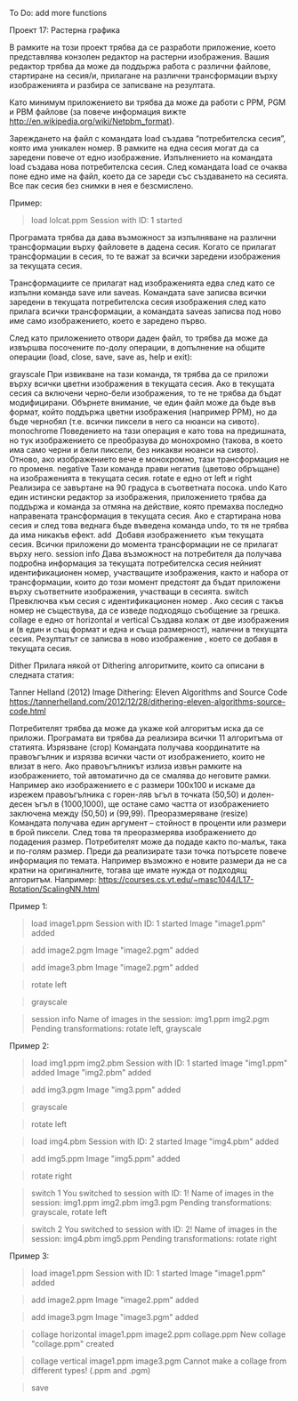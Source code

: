 To Do:
add more functions

Проект 17: Растерна графика

В рамките на този проект трябва да се разработи приложение, което представлява конзолен редактор на растерни изображения. Вашия редактор трябва да може да поддържа работа с различни файлове, стартиране на сесия/и, прилагане на различни трансформации върху изображенията и разбира се записване на резултата.

Като минимум приложението ви трябва да може да работи с PPM, PGM и PBM файлове (за повече информация вижте http://en.wikipedia.org/wiki/Netpbm_format).

Зареждането на файл с командата load създава “потребителска сесия”, която има уникален номер. В рамките на една сесия могат да са заредени повече от едно изображение. Изпълнението на командата load създава нова потребителска сесия. След командата load се очаква поне едно име на файл, което да се зареди със създаването на сесията. Все пак сесия без снимки в нея е безсмислено.

Пример:
> load lolcat.ppm
Session with ID: 1 started

Програмата трябва да дава възможност за изпълняване на различни трансформации върху файловете в дадена сесия. Когато се прилагат трансформации в сесия, то те важат за всички заредени изображения за текущата сесия. 

Трансформациите се прилагат над изображенията едва след като се изпълни команда save или saveas. Командата save записва всички заредени в текущата потребителска сесия изображения след като прилага всички трансформации, а командата saveas записва под ново име само изображението, което е заредено първо.

След като приложението отвори даден файл, то трябва да може да извършва посочените по-долу операции, в допълнение на общите операции (load, close, save, save as, help и exit):

grayscale	При извикване на тази команда, тя трябва да се приложи върху всички цветни изображения в текущата сесия. Ако в текущата сесия са включени черно-бели изображения, то те не трябва да бъдат модифицирани. Обърнете внимание, че един файл може да бъде във формат, който поддържа цветни изображения  (например PPM), но да бъде чернобял (т.е. всички пиксели в него са нюанси на сивото).
monochrome	Поведението на тази операция е като това на предишната, но тук изображението се преобразува до монохромно (такова, в което има само черни и бели пиксели, без никакви нюанси на сивото). Отново, ако изображението вече е монохромно, тази трансформация не го променя.
negative	Тази команда прави негатив (цветово обръщане) на изображенията в текущата сесия.
rotate <direction>	<direction> е едно от left и right
Реализира се завъртане на 90 градуса в съответната посока.
undo	Като един истински редактор за изображения, приложението трябва да поддържа и команда за отмяна на действие, която премахва последно направената трансформация в текущата сесия. Ако е стартирана нова сесия и след това веднага бъде въведена команда undo, то тя не трябва да има никакъв ефект.
add <image>	Добавя изображението <image> към текущата сесия. Всички приложени до момента трансформации не се прилагат върху него.
session info	Дава възможност на потребителя да получава подробна информация за текущата потребителска сесия  нейният идентификационен номер, участващите изображения, както и набора от трансформации, които до този момент предстоят да бъдат приложени върху съответните изображения, участващи в сесията.
switch <session>	Превключва към сесия с идентификационен номер <session>. Ако сесия с такъв номер не съществува, да се изведе подходящо съобщение за грешка.
collage <direction> <image1> <image2> <outimage>	<direction> е едно от horizontal и vertical
Създава колаж от две изображения <image1> и <image2> (в един и същ формат и една и съща размерност), налични в текущата сесия. Резултатът се записва в ново изображение <outimage>, което се добавя в текущата сесия.

  Dither
Прилага някой от Dithering алгоритмите, които са описани в следната статия:

Tanner Helland (2012) Image Dithering: Eleven Algorithms and Source Code
https://tannerhelland.com/2012/12/28/dithering-eleven-algorithms-source-code.html

Потребителят трябва да може да укаже кой алгоритъм иска да се приложи. Програмата ви трябва да реализира всички 11 алгоритъма от статията.
Изрязване (crop)
Командата получава координатите на правоъгълник и изрязва всички части от изображението, които не влизат в него. Ако правоъгълникът излиза извън рамките на изображението, той автоматично да се смалява до неговите рамки. Например ако изображението е с размери 100x100 и искаме да изрежем правоъгълника с горен-ляв ъгъл в точката (50,50) и долен-десен ъгъл в (1000,1000), ще остане само частта от изображението заключена между (50,50) и (99,99).
Преоразмеряване (resize)
Командата получава един аргумент – стойност в проценти или размери в брой пиксели. След това тя преоразмерява изображението до подадения размер. Потребителят може да подаде както по-малък, така и по-голям размер. Преди да реализирате тази точка потърсете повече информация по темата. Например възможно е новите размери да не са кратни на оригиналните, тогава ще имате нужда от подходящ алгоритъм. Например:  https://courses.cs.vt.edu/~masc1044/L17-Rotation/ScalingNN.html


Пример 1:

> load image1.ppm
Session with ID: 1 started
Image "image1.ppm" added

> add image2.pgm
Image "image2.pgm" added

> add image3.pbm
Image "image2.pgm" added

> rotate left

> grayscale

> session info
Name of images in the session: img1.ppm img2.pgm
Pending transformations: rotate left, grayscale

Пример 2:

> load img1.ppm img2.pbm
Session with ID: 1 started
Image "img1.ppm" added
Image "img2.pbm" added

> add img3.pgm
Image "img3.ppm" added

> grayscale

> rotate left

> load img4.pbm
Session with ID: 2 started
Image "img4.pbm" added

> add img5.ppm
Image "img5.ppm" added

> rotate right

> switch 1 
You switched to session with ID: 1!
Name of images in the session: img1.ppm img2.pbm img3.pgm
Pending transformations: grayscale, rotate left

> switch 2
You switched to session with ID: 2!
Name of images in the session: img4.pbm img5.ppm
Pending transformations: rotate right





Пример 3:

> load image1.ppm
Session with ID: 1 started
Image "image1.ppm" added

> add image2.ppm
Image "image2.ppm" added

> add image3.pgm
Image "image3.pgm" added

> collage horizontal image1.ppm image2.ppm collage.ppm
New collage "collage.ppm" created

> collage vertical image1.ppm image3.pgm
Cannot make a collage from different types! (.ppm and .pgm)

> save
 
